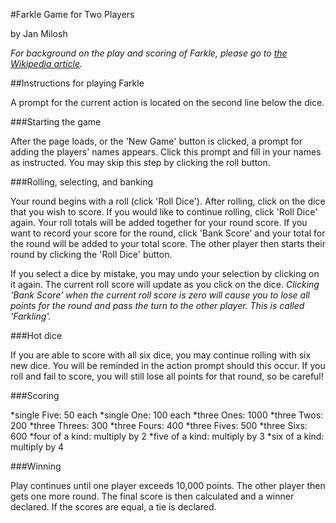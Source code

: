 #Farkle Game for Two Players

by Jan Milosh

<em>For background on the play and scoring of Farkle, please go to [the Wikipedia article](http://en.wikipedia.org/wiki/Farkle "Farkle play and rules").</em>

##Instructions for playing Farkle

A prompt for the current action is located on the second line below the dice.

###Starting the game

After the page loads, or the 'New Game' button is clicked, a prompt for adding the players' names appears. Click this prompt and fill in your names as instructed. You may skip this step by clicking the roll button.

###Rolling, selecting, and banking

Your round begins with a roll (click 'Roll Dice'). After rolling, click on the dice that you wish to score. If you would like to continue rolling, click 'Roll Dice' again. Your roll totals will be added together for your round score. If you want to record your score for the round, click 'Bank Score' and your total for the round will be added to your total score. The other player then starts their round by clicking the 'Roll Dice' button.

If you select a dice by mistake, you may undo your selection by clicking on it again. The current roll score will update as you click on the dice. <em>Clicking 'Bank Score' when the current roll score is zero will cause you to lose all points for the round and pass the turn to the other player. This is called 'Farkling'.</em>

###Hot dice

If you are able to score with all six dice, you may continue rolling with six new dice. You will be reminded in the action prompt should this occur. If you roll and fail to score, you will still lose all points for that round, so be careful!

###Scoring

*single Five: 50 each
*single One: 100 each
*three Ones: 1000
*three Twos: 200
*three Threes: 300
*three Fours: 400
*three Fives: 500
*three Sixs: 600
*four of a kind: multiply by 2
*five of a kind: multiply by 3
*six of a kind: multiply by 4

###Winning

Play continues until one player exceeds 10,000 points. The other player then gets one more round. The final score is then calculated and a winner declared. If the scores are equal, a tie is declared.